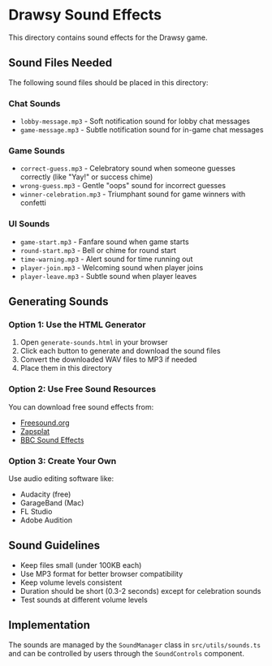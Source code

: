 # Drawsy Sound Effects

This directory contains sound effects for the Drawsy game.

## Sound Files Needed

The following sound files should be placed in this directory:

### Chat Sounds
- `lobby-message.mp3` - Soft notification sound for lobby chat messages
- `game-message.mp3` - Subtle notification sound for in-game chat messages

### Game Sounds
- `correct-guess.mp3` - Celebratory sound when someone guesses correctly (like "Yay!" or success chime)
- `wrong-guess.mp3` - Gentle "oops" sound for incorrect guesses
- `winner-celebration.mp3` - Triumphant sound for game winners with confetti

### UI Sounds
- `game-start.mp3` - Fanfare sound when game starts
- `round-start.mp3` - Bell or chime for round start
- `time-warning.mp3` - Alert sound for time running out
- `player-join.mp3` - Welcoming sound when player joins
- `player-leave.mp3` - Subtle sound when player leaves

## Generating Sounds

### Option 1: Use the HTML Generator
1. Open `generate-sounds.html` in your browser
2. Click each button to generate and download the sound files
3. Convert the downloaded WAV files to MP3 if needed
4. Place them in this directory

### Option 2: Use Free Sound Resources
You can download free sound effects from:
- [Freesound.org](https://freesound.org)
- [Zapsplat](https://zapsplat.com)
- [BBC Sound Effects](https://sound-effects.bbcrewind.co.uk)

### Option 3: Create Your Own
Use audio editing software like:
- Audacity (free)
- GarageBand (Mac)
- FL Studio
- Adobe Audition

## Sound Guidelines

- Keep files small (under 100KB each)
- Use MP3 format for better browser compatibility
- Keep volume levels consistent
- Duration should be short (0.3-2 seconds) except for celebration sounds
- Test sounds at different volume levels

## Implementation

The sounds are managed by the `SoundManager` class in `src/utils/sounds.ts` and can be controlled by users through the `SoundControls` component.